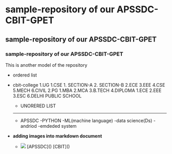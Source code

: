 # sample-repository of our APSSDC-CBIT-GPET
## sample-repository of our APSSDC-CBIT-GPET
### sample-repository of our APSSDC-CBIT-GPET
This is another model of the repository
  
  
  * ordered list
  * cbit-college
    1.UG
      1.CSE
        1. SECTION-A
        2. SECTION-B
      2.ECE
      3.EEE
      4.CSE
      5.MECH
      6.CIVIL
    2.PG
        1.MBA
        2.MCA
        3.B.TECH
    4.DIPLOMA
      1.ECE
      2.EEE
      3.ESC
    6.DELHI PUBLIC SCHOOL
    
    * UNORERED LIST 
    ------------------------------------------------------------------------------------------
    * APSSDC
         -PYTHON
         -ML(machine language)
         -data science(Ds)
       -andriod
       -emdeded system
* **adding images into markdown document**
   * <img src="https://user-images.githubusercontent.com/80142354/110202391-38e63980-7e8e-11eb-844b-6d1993d118a8.png">
     [APSSDC]()
     [CBIT]()
     
